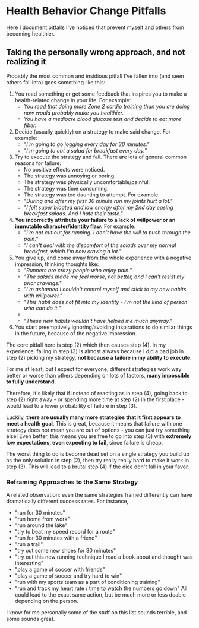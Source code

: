 # Health Behavior Change Pitfalls

Here I document pitfalls I've noticed that prevent myself and others from
becoming healthier.

## Taking the personally wrong approach, and not realizing it

Probably the most common and insidious pitfall I've fallen into (and seen others
fall into) goes something like this:

1. You read something or get some feedback that inspires you to make a
   health-related change in your life.
   For example:
   - _You read that doing more Zone 2 cardio training than you are doing now
     would probably make you healthier._
   - _You have a mediocre blood glucose test and decide to eat more fiber._
2. Decide (usually quickly) on a strategy to make said change.
   For example:
   - _"I'm going to go jogging every day for 30 minutes."_
   - _"I'm going to eat a salad for breakfast every day."_
3. Try to execute the strategy and fail.
   There are lots of general common reasons for failure:
   - No positive effects were noticed.
   - The strategy was annoying or boring.
   - The strategy was physically uncomfortable/painful.
   - The strategy was time consuming.
   - The strategy was too daunting to attempt.
     For example:
   - _"During and after my first 30 minute run my joints hurt a lot."_
   - _"I felt super bloated and low energy after my 2nd day easing breakfast
     salads.
     And I hate their taste."_
4. **You incorrectly attribute your failure to a lack of willpower or an
   immutable character/identity flaw.**  For example:
   - _"I'm not cut out for running.
     I don't have the will to push through the pain."_
   - _"I can't deal with the discomfort of the salads over my normal breakfast,
     which I'm now craving a lot."_
5. You give up, and come away from the whole experience with a negative
   impression, thinking thoughts like:
   - _"Runners are crazy people who enjoy pain."_
   - _"The salads made me feel worse, not better, and I can't resist my prior
     cravings."_
   - _"I'm ashamed I couldn't control myself and stick to my new habits with
     willpower."_
   - _"This habit does not fit into my identity - I'm not the kind of person who
     can do it."_
   - <insert thoughts of self-loathing here>
   - _"These new habits wouldn't have helped me much anyway."_
6. You start preemptively ignoring/avoiding inspirations to do similar things in
   the future, because of the negative impression.

The core pitfall here is step (2) which then causes step (4).
In my experience, failing in step (3) is almost always because I did a bad job
in step (2) picking my strategy, **not because a failure in my ability to
execute**.

For me at least, but I expect for everyone, different strategies work way better
or worse than others depending on lots of factors, **many impossible to fully
understand**.

Therefore, it's likely that if instead of reacting as in step (4), going back to
step (2) right away - or spending more time at step (2) in the first place -
would lead to a lower probability of failure in step (3).

Luckily, **there are usually many more strategies that it first appears to meet
a health goal**.
This is great, because it means that failure with one strategy does not mean you
are out of options - you can just try something else!
Even better, this means you are free to go into step (3) with **extremely low
expectations, even expecting to fail**, since failure is cheap.

The worst thing to do is become dead set on a single strategy you build up as
the only solution in step (2), then try really really hard to make it work in
step (3).
This will lead to a brutal step (4) if the dice don't fall in your favor.

### Reframing Approaches to the Same Strategy

A related observation: even the same strategies framed differently can have
dramatically different success rates.
For instance,

 - "run for 30 minutes"
 - "run home from work"
 - "run around the lake"
 - "try to beat my speed record for a route"
 - "run for 30 minutes with a friend"
 - "run a trail"
 - "try out some new shoes for 30 minutes"
 - "try out this new running technique I read a book about and thought was
   interesting"
 - "play a game of soccer with friends"
 - "play a game of soccer and try hard to win"
 - "run with my sports team as a part of conditioning training"
 - "run and track my heart rate / time to watch the numbers go down" All could
   lead to the exact same action, but be much more or less doable depending on
   the person.

I know for me personally some of the stuff on this list sounds terrible, and
some sounds great.

